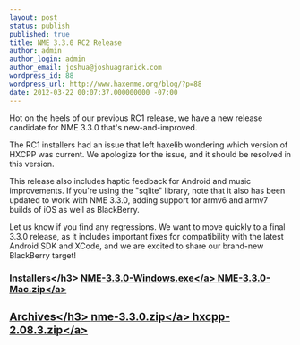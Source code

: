 ```yaml
---
layout: post
status: publish
published: true
title: NME 3.3.0 RC2 Release
author: admin
author_login: admin
author_email: joshua@joshuagranick.com
wordpress_id: 88
wordpress_url: http://www.haxenme.org/blog/?p=88
date: 2012-03-22 00:07:37.000000000 -07:00
---
```

Hot on the heels of our previous RC1 release, we have a new release candidate for NME 3.3.0 that's new-and-improved.

The RC1 installers had an issue that left haxelib wondering which version of HXCPP was current. We apologize for the issue, and it should be resolved in this version.

This release also includes haptic feedback for Android and music improvements. If you're using the "sqlite" library, note that it also has been updated to work with NME 3.3.0, adding support for armv6 and armv7 builds of iOS as well as BlackBerry.

Let us know if you find any regressions. We want to move quickly to a final 3.3.0 release, as it includes important fixes for compatibility with the latest Android SDK and XCode, and we are excited to share our brand-new BlackBerry target!
<h3>Installers<&#47;h3>
<a href="http:&#47;&#47;www.haxenme.org&#47;files&#47;9913&#47;3237&#47;4766&#47;NME-3.3.0-Windows.exe">NME-3.3.0-Windows.exe<&#47;a>
<a href="http:&#47;&#47;www.haxenme.org&#47;files&#47;6713&#47;3237&#47;4766&#47;NME-3.3.0-Mac.zip">NME-3.3.0-Mac.zip<&#47;a>
<h3>Archives<&#47;h3>
<a href="http:&#47;&#47;www.haxenme.org&#47;files&#47;6213&#47;3237&#47;4765&#47;nme-3.3.0.zip">nme-3.3.0.zip<&#47;a>
<a href="http:&#47;&#47;www.haxenme.org&#47;files&#47;1613&#47;3237&#47;4766&#47;hxcpp-2.08.3.zip">hxcpp-2.08.3.zip<&#47;a>
